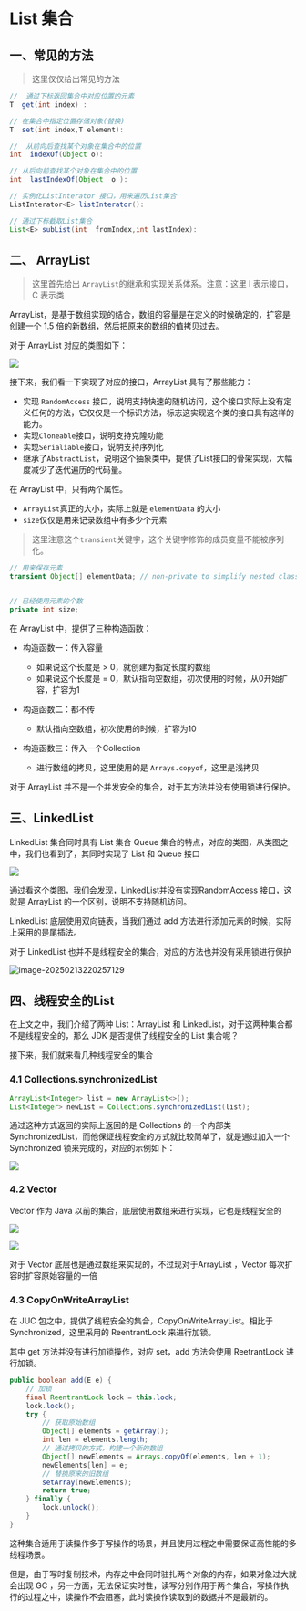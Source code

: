 # List 集合

## 一、常见的方法
> 这里仅仅给出常见的方法
>

```java
//  通过下标返回集合中对应位置的元素
T  get(int index) :                                

// 在集合中指定位置存储对象(替换)
T  set(int index,T element):                        

//  从前向后查找某个对象在集合中的位置
int  indexOf(Object o):                           

// 从后向前查找某个对象在集合中的位置
int  lastIndexOf(Object  o ):                       

// 实例化ListInterator 接口，用来遍历List集合
ListInterator<E> listInterator():                   

// 通过下标截取List集合
List<E> subList(int  fromIndex,int lastIndex):      
```

## 二、 ArrayList
> 这里首先给出 `ArrayList`的继承和实现关系体系。注意：这里 I 表示接口，C 表示类
>

ArrayList，是基于数组实现的结合，数组的容量是在定义的时候确定的，扩容是创建一个 1.5 倍的新数组，然后把原来的数组的值拷贝过去。

对于 ArrayList 对应的类图如下：

![](asserts/1651921122666-c13ddcb0-bd67-4335-9429-1afd7fffbaa2.png)

接下来，我们看一下实现了对应的接口，ArrayList 具有了那些能力：

- 实现 `RandomAccess` 接口，说明支持快速的随机访问，这个接口实际上没有定义任何的方法，它仅仅是一个标识方法，标志这实现这个类的接口具有这样的能力。
- 实现`Cloneable`接口，说明支持克隆功能
- 实现`Serialiable`接口，说明支持序列化
- 继承了`AbstractList`，说明这个抽象类中，提供了List接口的骨架实现，大幅度减少了迭代遍历的代码量。

在 ArrayList 中，只有两个属性。

+ `ArrayList`真正的大小，实际上就是 `elementData` 的大小
+ `size`仅仅是用来记录数组中有多少个元素

> 这里注意这个`transient`关键字，这个关键字修饰的成员变量不能被序列化。
>

```java
// 用来保存元素
transient Object[] elementData; // non-private to simplify nested class access


// 已经使用元素的个数
private int size;
```

在 ArrayList 中，提供了三种构造函数：

+ 构造函数一：传入容量
    - 如果说这个长度是 > 0，就创建为指定长度的数组
    - 如果说这个长度是 = 0，默认指向空数组，初次使用的时候，从0开始扩容，扩容为1

+ 构造函数二：都不传
    - 默认指向空数组，初次使用的时候，扩容为10

+ 构造函数三：传入一个Collection
    - 进行数组的拷贝，这里使用的是 `Arrays.copyof`，这里是浅拷贝

对于 ArrayList 并不是一个并发安全的集合，对于其方法并没有使用锁进行保护。

## 三、LinkedList
LinkedList 集合同时具有 List 集合 Queue 集合的特点，对应的类图，从类图之中，我们也看到了，其同时实现了 List 和 Queue 接口

![](asserts/1652096711475-19fca36d-ab59-4ebd-9057-4bc39a2a152a.png)

通过看这个类图，我们会发现，LinkedList并没有实现RandomAccess 接口，这就是 ArrayList 的一个区别，说明不支持随机访问。

LinkedList 底层使用双向链表，当我们通过 add 方法进行添加元素的时候，实际上采用的是尾插法。

对于 LinkedList 也并不是线程安全的集合，对应的方法也并没有采用锁进行保护

![image-20250213220257129](asserts/image-20250213220257129.png)



## 四、线程安全的List

在上文之中，我们介绍了两种 List：ArrayList 和 LinkedList，对于这两种集合都不是线程安全的，那么 JDK 是否提供了线程安全的 List 集合呢？

接下来，我们就来看几种线程安全的集合

### 4.1 Collections.synchronizedList

```java
ArrayList<Integer> list = new ArrayList<>();
List<Integer> newList = Collections.synchronizedList(list);
```

通过这种方式返回的实际上返回的是 Collections 的一个内部类 SynchronizedList，而他保证线程安全的方式就比较简单了，就是通过加入一个 Synchronized 锁来完成的，对应的示例如下：

![](asserts/1661755118723-fb14579e-2dcf-4289-8d53-e621d53adbc9.png)

### 4.2 Vector

Vector 作为 Java 以前的集合，底层使用数组来进行实现，它也是线程安全的

![](asserts/1661754841191-62e4205a-171e-4bce-a637-ed7cb83ed7aa.png)

![](asserts/1661754799775-4331cbc2-a897-4b02-b529-5c197326f34b.png)

对于 Vector 底层也是通过数组来实现的，不过现对于ArrayList ，Vector 每次扩容时扩容原始容量的一倍

### 4.3 CopyOnWriteArrayList

在 JUC 包之中，提供了线程安全的集合，CopyOnWriteArrayList。相比于 Synchronized，这里采用的 ReentrantLock 来进行加锁。

其中 get 方法并没有进行加锁操作，对应 set，add 方法会使用 ReetrantLock 进行加锁。

```java
public boolean add(E e) {
    // 加锁
    final ReentrantLock lock = this.lock;
    lock.lock();
    try {
        // 获取原始数组
        Object[] elements = getArray();
        int len = elements.length;
        // 通过拷贝的方式，构建一个新的数组
        Object[] newElements = Arrays.copyOf(elements, len + 1);
        newElements[len] = e;
        // 替换原来的旧数组
        setArray(newElements); 
        return true;
    } finally {
        lock.unlock();
    }
}
```

这种集合适用于读操作多于写操作的场景，并且使用过程之中需要保证高性能的多线程场景。

但是，由于写时复制技术，内存之中会同时驻扎两个对象的内存，如果对象过大就会出现 GC ，另一方面，无法保证实时性，读写分别作用于两个集合，写操作执行的过程之中，读操作不会阻塞，此时读操作读取到的数据并不是最新的。

